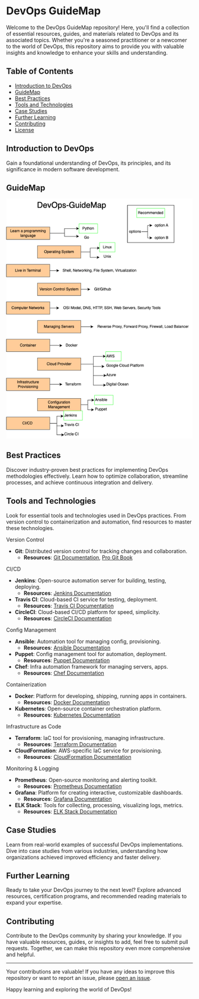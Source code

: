 # DevOps GuideMap

Welcome to the DevOps GuideMap repository! Here, you'll find a collection of essential resources, guides, and materials related to DevOps and its associated topics. Whether you're a seasoned practitioner or a newcomer to the world of DevOps, this repository aims to provide you with valuable insights and knowledge to enhance your skills and understanding.

## Table of Contents

- [Introduction to DevOps](#introduction-to-devops)
- [GuideMap](#GuideMap)
- [Best Practices](#best-practices)
- [Tools and Technologies](#tools-and-technologies)
- [Case Studies](#case-studies)
- [Further Learning](#further-learning)
- [Contributing](#contributing)
- [License](#license)

## Introduction to DevOps

Gain a foundational understanding of DevOps, its principles, and its significance in modern software development.

## GuideMap

![Image Alt Text](DevOpsGuidemap.drawio.png)

## Best Practices

Discover industry-proven best practices for implementing DevOps methodologies effectively. Learn how to optimize collaboration, streamline processes, and achieve continuous integration and delivery.

## Tools and Technologies

Look for essential tools and technologies used in DevOps practices. From version control to containerization and automation, find resources to master these technologies.

Version Control

- **Git**: Distributed version control for tracking changes and collaboration.
  - **Resources**: [Git Documentation](https://git-scm.com/doc), [Pro Git Book](https://git-scm.com/book/en/v2)

CI/CD

- **Jenkins**: Open-source automation server for building, testing, deploying.
  - **Resources**: [Jenkins Documentation](https://www.jenkins.io/doc/)
- **Travis CI**: Cloud-based CI service for testing, deployment.
  - **Resources**: [Travis CI Documentation](https://docs.travis-ci.com/)
- **CircleCI**: Cloud-based CI/CD platform for speed, simplicity.
  - **Resources**: [CircleCI Documentation](https://circleci.com/docs/)

Config Management

- **Ansible**: Automation tool for managing config, provisioning.
  - **Resources**: [Ansible Documentation](https://docs.ansible.com/)
- **Puppet**: Config management tool for automation, deployment.
  - **Resources**: [Puppet Documentation](https://puppet.com/docs/puppet/latest/puppet_index.html)
- **Chef**: Infra automation framework for managing servers, apps.
  - **Resources**: [Chef Documentation](https://docs.chef.io/)

Containerization

- **Docker**: Platform for developing, shipping, running apps in containers.
  - **Resources**: [Docker Documentation](https://docs.docker.com/)
- **Kubernetes**: Open-source container orchestration platform.
  - **Resources**: [Kubernetes Documentation](https://kubernetes.io/docs/)

Infrastructure as Code

- **Terraform**: IaC tool for provisioning, managing infrastructure.
  - **Resources**: [Terraform Documentation](https://www.terraform.io/docs/index.html)
- **CloudFormation**: AWS-specific IaC service for provisioning.
  - **Resources**: [CloudFormation Documentation](https://docs.aws.amazon.com/cloudformation/index.html)

Monitoring & Logging

- **Prometheus**: Open-source monitoring and alerting toolkit.
  - **Resources**: [Prometheus Documentation](https://prometheus.io/docs/introduction/overview/)
- **Grafana**: Platform for creating interactive, customizable dashboards.
  - **Resources**: [Grafana Documentation](https://grafana.com/docs/)
- **ELK Stack**: Tools for collecting, processing, visualizing logs, metrics.
  - **Resources**: [ELK Stack Documentation](https://www.elastic.co/guide/index.html)



## Case Studies

Learn from real-world examples of successful DevOps implementations. Dive into case studies from various industries, understanding how organizations achieved improved efficiency and faster delivery.

## Further Learning

Ready to take your DevOps journey to the next level? Explore advanced resources, certification programs, and recommended reading materials to expand your expertise.

## Contributing

Contribute to the DevOps community by sharing your knowledge. If you have valuable resources, guides, or insights to add, feel free to submit pull requests. Together, we can make this repository even more comprehensive and helpful.

---

Your contributions are valuable! If you have any ideas to improve this repository or want to report an issue, please [open an issue]([link-to-issue-tracker](https://github.com/janmeshjs/DevOps-GuideMap/issues)https://github.com/janmeshjs/DevOps-GuideMap/issues).

Happy learning and exploring the world of DevOps!
